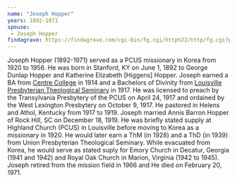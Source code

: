 ```yaml
---
name: "Joseph Hopper"
years: 1892-1971
spouse:
 - Joseph Hopper
findagrave: https://findagrave.com/cgi-bin/fg.cgi/http%22/http/fg.cgi?page=gr&GRid=42636471
---
```


<span class="lead">Joseph Hopper (1892-1971) served as a PCUS missionary in Korea from 1920 to 1956</span>. He was born in Stanford, KY on June 1, 1892 to George Dunlap Hopper and Katherine Elizabeth [Higgens] Hopper. Joseph earned a BA from [Centre College](https://en.wikipedia.org/wiki/Centre_College "Wikipedia Entry: Centre College - Wikipedia") in 1914 and a Bachelors of Divinity from [Louisville Presbyterian Theological Seminary](https://en.wikipedia.org/wiki/Louisville_Presbyterian_Theological_Seminary "Wikipedia Entry: Louisville Presbyterian Theological Seminary - Wikipedia") in 1917. He was licensed to preach by the Transylvania Presbytery of the PCUS on April 24, 1917 and ordained by the West Lexington Presbytery on October 9, 1917. He pastored in Helens and Athol, Kentucky from 1917 to 1919. Joseph married Annis Barron Hopper of Rock Hill, SC on December 18, 1919. He was briefly stated supply at Highland Church (PCUS) in Louisville before moving to Korea as a missionary in 1920. He would later earn a ThM (in 1928) and a ThD (in 1939) from Union Presbyterian Theological Seminary. While evacuated from Korea, he would serve as stated suply for Emory Church in Decatur, Georgia (1941 and 1942) and Royal Oak Church in Marion, Virginia (1942 to 1945). Joseph retired from the mission field in 1966 and He died on February 20, 1971.
